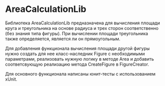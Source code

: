 # AreaCalculationLib

Библиотека AreaCalculationLib предназначена для вычисления площади круга и треугольника 
на основе радиуса и трех сторон соответственно (без знания типа фигуры). При вычислении площади 
треугольника также определяется, является ли он прямоугольным.

Для добавления функционала вычисления площади 
другой фигуры нужно создать для нее класс-наследник Figure с необходимыми параметрами,
реализовать нужную логику в методе Area и добавить соответсвующую реализацию метода CreateFigure в FigureCreator.

Для основного функционала написаны юнит-тесты с использованием xUnit.
